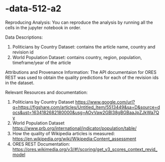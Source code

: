 # -data-512-a2

Reproducing Analysis:
You can reproduce the analysis by running all the cells in the jupyter notebook in order.

Data Descriptions:
1) Politicians by Country Dataset: contains the article name, country and revision id
2) World Population Dataset: contains country, region, population, timeframe/year of the article

Attributions and Provenance Information: 
The API documentaion for ORES REST was used to obtain the quality predictions for each of the revision ids in the dataset. 

Relevant Resources and documentation:
1) Politicians by Country Dataset
https://www.google.com/url?q=https://figshare.com/articles/Untitled_Item/5513449&sa=D&source=docs&ust=1634182682180000&usg=AOvVaw2GBl38gBGBaaJpZJkWa7Qy
2) World Population Dataset
https://www.prb.org/international/indicator/population/table/
3) How the quality of Wikipedia articles is measured:
https://en.wikipedia.org/wiki/Wikipedia:Content_assessment
4) ORES REST Documentation:
 https://ores.wikimedia.org/v3/#!/scoring/get_v3_scores_context_revid_model
